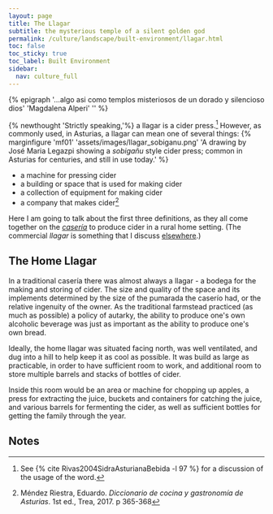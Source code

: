 ```yaml
---
layout: page
title: The Llagar
subtitle: the mysterious temple of a silent golden god
permalink: /culture/landscape/built-environment/llagar.html
toc: false
toc_sticky: true
toc_label: Built Environment
sidebar:
  nav: culture_full
---
```

{% epigraph '…algo asi como templos misteriosos de un dorado y silencioso dios' 'Magdalena Alperi' '' %}

{% newthought 'Strictly speaking,'%} a llagar is a cider press.[^2] However, as commonly used, in Asturias, a llagar can mean one of several things:
{% marginfigure 'mf01' 'assets/images/llagar_sobiganu.png' 'A drawing by José Maria Legazpi showing a *sobigañu* style cider press; common in Asturias for centuries, and still in use today.' %}
- a machine for pressing cider
- a building or space that is used for making cider
- a collection of equipment for making cider
- a company that makes cider[^1]

Here I am going to talk about the first three definitions, as they all come together on the *[casería](/culture/landscape/built-environment/casería.html)* to produce cider in a rural home setting. (The commercial *llagar* is something that I discuss [elsewhere](/visit/llagares/).)

## The Home Llagar
In a traditional casería there was almost always a llagar - a bodega for the making and storing of cider. The size and quality of the space and its implements determined by the size of the pumarada the caserío had, or the relative ingenuity of the owner. As the traditional farmstead practiced (as much as possible) a policy of autarky, the ability to produce one's own alcoholic beverage was just as important as the ability to produce one's own bread.

Ideally, the home llagar was situated facing north, was well ventilated, and dug into a hill to help keep it as cool as possible. It was build as large as practicable, in order to have sufficient room to work, and additional room to store multiple barrels and stacks of bottles of cider.

Inside this room would be an area or machine for chopping up apples, a press for extracting the juice, buckets and containers for catching the juice, and various barrels for fermenting the cider, as well as sufficient bottles for getting the family through the year. 

## Notes
[^1]: Méndez Riestra, Eduardo. _Diccionario de cocina y gastronomía de Asturias_. 1st ed., Trea, 2017. p 365-368
[^2]: See {% cite Rivas2004SidraAsturianaBebida -l 97 %} for a discussion of the usage of the word.